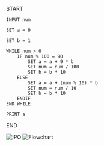 START 
    
    INPUT num 
    
    SET a = 0 
    
    SET b = 1

    WHILE num > 0
        IF num % 100 = 90
            SET a = a + 9 * b 
            SET num = num / 100
            SET b = b * 10
        ELSE 
            SET a = a + (num % 10) * b 
            SET num = num / 10
            SET b = b * 10
        ENDIF
    END WHILE

    PRINT a
END


![IPO](https://github.com/user-attachments/assets/9b5d5858-10fa-4640-a7d1-104d14c19a4a)
![Flowchart](https://github.com/user-attachments/assets/aa51e3ef-e080-4549-a7b8-93c8f4496951)
